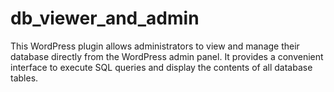 # db_viewer_and_admin
This WordPress plugin allows administrators to view and manage their database directly from the WordPress admin panel.  It provides a convenient interface to execute SQL queries and display the contents of all database tables.
